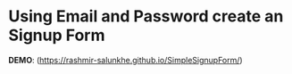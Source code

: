 # Using Email and Password create an Signup Form

**DEMO**: (https://rashmir-salunkhe.github.io/SimpleSignupForm/)
